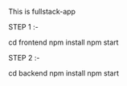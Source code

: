 This is fullstack-app 

STEP 1 :-

cd frontend 
npm install
npm start

STEP 2 :-

cd backend
npm install
npm start

